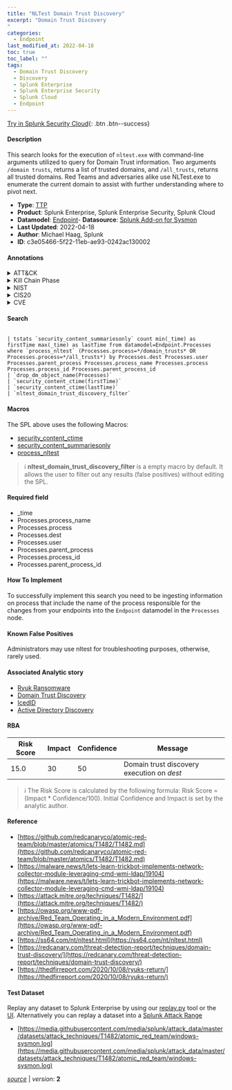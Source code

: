 ```yaml
---
title: "NLTest Domain Trust Discovery"
excerpt: "Domain Trust Discovery
"
categories:
  - Endpoint
last_modified_at: 2022-04-18
toc: true
toc_label: ""
tags:
  - Domain Trust Discovery
  - Discovery
  - Splunk Enterprise
  - Splunk Enterprise Security
  - Splunk Cloud
  - Endpoint
---
```




[Try in Splunk Security Cloud](https://www.splunk.com/en_us/products/cyber-security.html){: .btn .btn--success}

#### Description

This search looks for the execution of `nltest.exe` with command-line arguments utilized to query for Domain Trust information. Two arguments `/domain trusts`, returns a list of trusted domains, and `/all_trusts`, returns all trusted domains. Red Teams and adversaries alike use NLTest.exe to enumerate the current domain to assist with further understanding where to pivot next.

- **Type**: [TTP](https://github.com/splunk/security_content/wiki/Detection-Analytic-Types)
- **Product**: Splunk Enterprise, Splunk Enterprise Security, Splunk Cloud
- **Datamodel**: [Endpoint](https://docs.splunk.com/Documentation/CIM/latest/User/Endpoint)- **Datasource**: [Splunk Add-on for Sysmon](https://splunkbase.splunk.com/app/5709)
- **Last Updated**: 2022-04-18
- **Author**: Michael Haag, Splunk
- **ID**: c3e05466-5f22-11eb-ae93-0242ac130002


#### Annotations

<details>
  <summary>ATT&CK</summary>

<div markdown="1">


| ID             | Technique        |  Tactic             |
| -------------- | ---------------- |-------------------- |
| [T1482](https://attack.mitre.org/techniques/T1482/) | Domain Trust Discovery | Discovery |

</div>
</details>


<details>
  <summary>Kill Chain Phase</summary>

<div markdown="1">

* Exploitation


</div>
</details>


<details>
  <summary>NIST</summary>

<div markdown="1">

* PR.PT
* DE.CM



</div>
</details>

<details>
  <summary>CIS20</summary>

<div markdown="1">

* CIS 8



</div>
</details>

<details>
  <summary>CVE</summary>

<div markdown="1">


</div>
</details>

#### Search 

```

| tstats `security_content_summariesonly` count min(_time) as firstTime max(_time) as lastTime from datamodel=Endpoint.Processes where `process_nltest` (Processes.process=*/domain_trusts* OR Processes.process=*/all_trusts*) by Processes.dest Processes.user Processes.parent_process Processes.process_name Processes.process Processes.process_id Processes.parent_process_id 
| `drop_dm_object_name(Processes)` 
| `security_content_ctime(firstTime)` 
| `security_content_ctime(lastTime)` 
| `nltest_domain_trust_discovery_filter`
```

#### Macros
The SPL above uses the following Macros:
* [security_content_ctime](https://github.com/splunk/security_content/blob/develop/macros/security_content_ctime.yml)
* [security_content_summariesonly](https://github.com/splunk/security_content/blob/develop/macros/security_content_summariesonly.yml)
* [process_nltest](https://github.com/splunk/security_content/blob/develop/macros/process_nltest.yml)

> :information_source:
> **nltest_domain_trust_discovery_filter** is a empty macro by default. It allows the user to filter out any results (false positives) without editing the SPL.

#### Required field
* _time
* Processes.process_name
* Processes.process
* Processes.dest
* Processes.user
* Processes.parent_process
* Processes.process_id
* Processes.parent_process_id


#### How To Implement
To successfully implement this search you need to be ingesting information on process that include the name of the process responsible for the changes from your endpoints into the `Endpoint` datamodel in the `Processes` node.

#### Known False Positives
Administrators may use nltest for troubleshooting purposes, otherwise, rarely used.

#### Associated Analytic story
* [Ryuk Ransomware](/stories/ryuk_ransomware)
* [Domain Trust Discovery](/stories/domain_trust_discovery)
* [IcedID](/stories/icedid)
* [Active Directory Discovery](/stories/active_directory_discovery)




#### RBA

| Risk Score  | Impact      | Confidence   | Message      |
| ----------- | ----------- |--------------|--------------|
| 15.0 | 30 | 50 | Domain trust discovery execution on $dest$ |


> :information_source:
> The Risk Score is calculated by the following formula: Risk Score = (Impact * Confidence/100). Initial Confidence and Impact is set by the analytic author. 

#### Reference

* [https://github.com/redcanaryco/atomic-red-team/blob/master/atomics/T1482/T1482.md](https://github.com/redcanaryco/atomic-red-team/blob/master/atomics/T1482/T1482.md)
* [https://malware.news/t/lets-learn-trickbot-implements-network-collector-module-leveraging-cmd-wmi-ldap/19104](https://malware.news/t/lets-learn-trickbot-implements-network-collector-module-leveraging-cmd-wmi-ldap/19104)
* [https://attack.mitre.org/techniques/T1482/](https://attack.mitre.org/techniques/T1482/)
* [https://owasp.org/www-pdf-archive/Red_Team_Operating_in_a_Modern_Environment.pdf](https://owasp.org/www-pdf-archive/Red_Team_Operating_in_a_Modern_Environment.pdf)
* [https://ss64.com/nt/nltest.html](https://ss64.com/nt/nltest.html)
* [https://redcanary.com/threat-detection-report/techniques/domain-trust-discovery/](https://redcanary.com/threat-detection-report/techniques/domain-trust-discovery/)
* [https://thedfirreport.com/2020/10/08/ryuks-return/](https://thedfirreport.com/2020/10/08/ryuks-return/)



#### Test Dataset
Replay any dataset to Splunk Enterprise by using our [replay.py](https://github.com/splunk/attack_data#using-replaypy) tool or the [UI](https://github.com/splunk/attack_data#using-ui).
Alternatively you can replay a dataset into a [Splunk Attack Range](https://github.com/splunk/attack_range#replay-dumps-into-attack-range-splunk-server)


* [https://media.githubusercontent.com/media/splunk/attack_data/master/datasets/attack_techniques/T1482/atomic_red_team/windows-sysmon.log](https://media.githubusercontent.com/media/splunk/attack_data/master/datasets/attack_techniques/T1482/atomic_red_team/windows-sysmon.log)



[*source*](https://github.com/splunk/security_content/tree/develop/detections/endpoint/nltest_domain_trust_discovery.yml) \| *version*: **2**